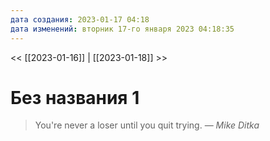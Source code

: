 ```yaml
---
дата создания: 2023-01-17 04:18
дата изменений: вторник 17-го января 2023 04:18:35
---
```


<< [[2023-01-16]] | [[2023-01-18]] >>

# Без названия 1

> You're never a loser until you quit trying.
> — <cite>Mike Ditka</cite>


